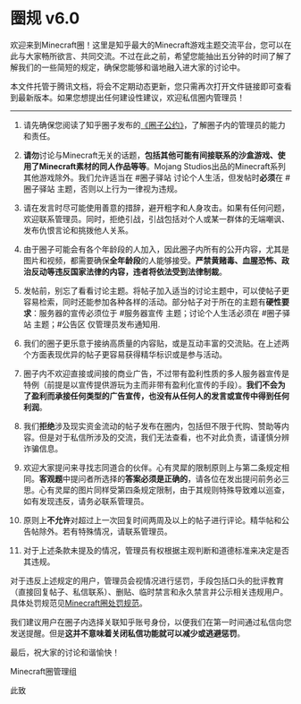 # 圈规 v6.0

欢迎来到Minecraft圈！这里是知乎最大的Minecraft游戏主题交流平台，您可以在此与大家畅所欲言、共同交流。不过在此之前，希望您能抽出五分钟的时间了解了解我们的一些简短的规定，确保您能够和谐地融入进大家的讨论中。

本文件托管于腾讯文档，将会不定期动态更新，您只需再次打开文件链接即可查看到最新版本。如果您想提出任何建设性建议，欢迎私信圈内管理员！

----

1. 请先确保您阅读了知乎圈子发布的[《圈子公约》](https://zhuanlan.zhihu.com/p/91270124)，了解圈子内的管理员的能力和责任。

2. **请勿**讨论与Minecraft无关的话题，**包括其他可能有间接联系的沙盒游戏、使用了Minecraft素材的同人作品等等**。Mojang Studios出品的Minecraft系列其他游戏除外。我们允许适当在 #圈子驿站 讨论个人生活，但发帖时**必须**在 #圈子驿站 主题，否则以上行为一律视为违规。

3. 请在发言时尽可能使用善意的措辞，避开粗字和人身攻击。如果有任何问题，欢迎联系管理员。同时，拒绝引战，引战包括对个人或某一群体的无端嘲讽、发布仇恨言论和挑拨他人关系。

4. 由于圈子可能会有各个年龄段的人加入，因此圈子内所有的公开内容，尤其是图片和视频，都需要确保**全年龄段**的人能够接受。**严禁黄赌毒、血腥恐怖、政治反动等违反国家法律的内容，违者将依法受到法律制裁**。

5. 发帖前，别忘了看看讨论主题。将帖子加入适当的讨论主题中，可以使帖子更容易检索，同时还能参加各种各样的活动。部分帖子对于所在的主题有**硬性要求**：服务器的宣传必须位于 #服务器宣传 主题；讨论个人生活必须在 #圈子驿站 主题；#公告区 仅管理员发布通知用.

6. 我们的圈子更乐意于接纳高质量的内容贴，或是互动丰富的交流贴。在上述两个方面表现优异的帖子更容易获得精华标识或是参与活动。

7. 圈子内不欢迎直接或间接的商业广告，不过带有盈利性质的多人服务器宣传是特例（前提是以宣传提供游玩为主而非带有盈利化宣传的手段）。**我们不会为了盈利而承接任何类型的广告宣传，也没有从任何人的发言或宣传中得到任何利润**。

8. 我们**拒绝**涉及现实资金流动的帖子发布在圈内，包括但不限于代购、赞助等内容。但是对于私信所涉及的交流，我们无法查看，也不对此负责，请谨慎分辨诈骗信息。

9. 欢迎大家提问来寻找志同道合的伙伴。心有灵犀的限制原则上与第二条规定相同。**客观题**中提问者所选择的**答案必须是正确的**，请各位在发出提问前务必三思。心有灵犀的图片同样受第四条规定限制，由于其规则特殊导致难以巡查，如有发现违反，请务必联系管理员。

10. 原则上**不允许**对超过上一次回复时间两周及以上的帖子进行评论。精华帖和公告帖除外。若有特殊情况，请联系管理员。

11. 对于上述条款未提及的情况，管理员有权根据主观判断和道德标准来决定是否其违规。

对于违反上述规定的用户，管理员会视情况进行惩罚，手段包括口头的批评教育（直接回复帖子、私信联系）、删贴、临时禁言和永久禁言并公示相关违规用户。具体处罚规范见[Minecraft圈处罚规范](/Minecraft圈处罚规范.md)。

我们建议用户在圈子内选择关联知乎账号身份，以便我们在第一时间通过私信向您发送提醒。但是**这并不意味着关闭私信功能就可以减少或逃避惩罚**。

最后，祝大家的讨论和谐愉快！

Minecraft圈管理组

此致
